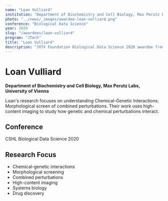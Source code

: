 ```yaml
---
name: "Loan Vulliard"
institution: "Department of Biochemistry and Cell Biology, Max Perutz Labs, University of Vienna"
photo: "../news/_images/awardee-loan-vulliard.png"
conference: "Biological Data Science"
year: 2020
slug: "/awardees/loan-vulliard"
program: "JTech"
title: "Loan Vulliard"
description: "JXTX Foundation Biological Data Science 2020 awardee from University of Vienna"
---
```


# Loan Vulliard

**Department of Biochemistry and Cell Biology, Max Perutz Labs, University of Vienna**

Loan's research focuses on understanding Chemical-Genetic Interactions: Morphological screen of combined perturbations. Their work uses high-content imaging to study how genetic and chemical perturbations interact.

## Conference
CSHL Biological Data Science 2020

## Research Focus
- Chemical-genetic interactions
- Morphological screening
- Combined perturbations
- High-content imaging
- Systems biology
- Drug discovery